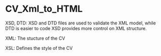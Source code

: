 # CV_Xml_to_HTML



XSD, DTD: XSD and DTD files are used to validate the XML model, while DTD is easier to code XSD provides more control on XML structure.


XML: The stucture of the CV


XSL: Defines the style of the CV
